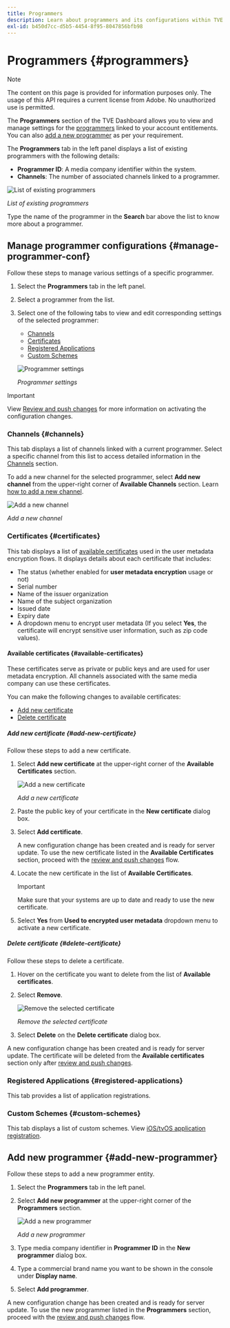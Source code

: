 ```yaml
---
title: Programmers
description: Learn about programmers and its configurations within TVE dashboard.
exl-id: b450d7cc-d5b5-4454-8f95-8047856bfb98
---
```

# Programmers {#programmers}

>[!NOTE]
>
>The content on this page is provided for information purposes only. The usage of this API requires a current license from Adobe. No unauthorized use is permitted.

The **Programmers** section of the TVE Dashboard allows you to view and manage settings for the [programmers](/help/authentication/glossary.md#programmer) linked to your account entitlements. You can also [add a new programmer](#add-new-programmer) as per your requirement.

The **Programmers** tab in the left panel displays a list of existing programmers with the following details:

* **Programmer ID**: A media company identifier within the system.
* **Channels**: The number of associated channels linked to a programmer.

![List of existing programmers](assets/programmers-list.png)

*List of existing programmers*

Type the name of the programmer in the **Search** bar above the list to know more about a programmer.

## Manage programmer configurations {#manage-programmer-conf}

Follow these steps to manage various settings of a specific programmer.

1. Select the **Programmers** tab in the left panel.
1. Select a programmer from the list. 
1. Select one of the following tabs to view and edit corresponding settings of the selected programmer:

   * [Channels](#channels)
   * [Certificates](#certificates)
   * [Registered Applications](#registered-applications)
   * [Custom Schemes](#custom-schemes)

   ![Programmer settings](assets/programmer-settings.png)

   *Programmer settings*

>[!IMPORTANT]
>
> View [Review and push changes](/help/authentication/tve-dashboard-review-push-changes.md) for more information on activating the configuration changes.

### Channels {#channels}

This tab displays a list of channels linked with a current programmer. Select a specific channel from this list to access detailed information in the [Channels](/help/authentication/tve-dashboard-channels.md) section.

To add a new channel for the selected programmer, select **Add new channel** from the upper-right corner of **Available Channels** section. Learn [how to add a new channel](/help/authentication/tve-dashboard-channels.md#add-new-channel).

   ![Add a new channel](assets/programmers-channels.png)

   *Add a new channel*

### Certificates {#certificates}

This tab displays a list of [available certificates](#available-certificates) used in the user metadata encryption flows. It displays details about each certificate that includes:

* The status (whether enabled for **user metadata encryption** usage or not) 
* Serial number
* Name of the issuer organization 
* Name of the subject organization
* Issued date
* Expiry date 
* A dropdown menu to encrypt user metadata (If you select **Yes**, the certificate will encrypt sensitive user information, such as zip code values).

#### Available certificates {#available-certificates}

These certificates serve as private or public keys and are used for user metadata encryption. All channels associated with the same media company can use these certificates.

You can make the following changes to available certificates:

* [Add new certificate](#add-new-certificate)
* [Delete certificate](#delete-certificate)

##### Add new certificate {#add-new-certificate}

Follow these steps to add a new certificate.

1. Select **Add new certificate** at the upper-right corner of the **Available Certificates** section.

   ![Add a new certificate](assets/programmer-add-new-certificate.png)

   *Add a new certificate*

1. Paste the public key of your certificate in the **New certificate** dialog box.
1. Select **Add certificate**.

   A new configuration change has been created and is ready for server update. To use the new certificate listed in the **Available Certificates** section, proceed with the [review and push changes](/help/authentication/tve-dashboard-review-push-changes.md) flow.

1. Locate the new certificate in the list of **Available Certificates**.

   >[!IMPORTANT]
   >
   > Make sure that your systems are up to date and ready to use the new certificate.

1. Select **Yes** from **Used to encrypted user metadata** dropdown menu to activate a new certificate.

##### Delete certificate {#delete-certificate}

Follow these steps to delete a certificate.

1. Hover on the certificate you want to delete from the list of **Available certificates**.
1. Select **Remove**.

   ![Remove the selected certificate](assets/programmer-remove-certificate.png)

   *Remove the selected certificate*

1. Select **Delete** on the **Delete certificate** dialog box.

A new configuration change has been created and is ready for server update. The certificate will be deleted from the **Available certificates** section only after [review and push changes](/help/authentication/tve-dashboard-review-push-changes.md).

### Registered Applications {#registered-applications}

This tab provides a list of application registrations.

### Custom Schemes {#custom-schemes}

This tab displays a list of custom schemes. View [iOS/tvOS application registration](/help/authentication/iostvos-application-registration.md).

## Add new programmer {#add-new-programmer}

Follow these steps to add a new programmer entity.

1. Select the **Programmers** tab in the left panel.
1. Select **Add new programmer** at the upper-right corner of the **Programmers** section.

   ![Add a new programmer](assets/add-new-programmer.png)

   *Add a new programmer*

1. Type media company identifier in **Programmer ID** in the **New programmer** dialog box.
1. Type a commercial brand name you want to be shown in the console under **Display name**. 
1. Select **Add programmer**.

A new configuration change has been created and is ready for server update. To use the new programmer listed in the **Programmers** section, proceed with the [review and push changes](/help/authentication/tve-dashboard-review-push-changes.md) flow.
